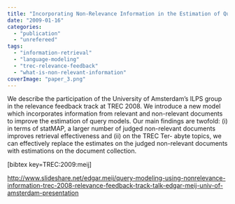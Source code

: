 ```yaml
---
title: "Incorporating Non-Relevance Information in the Estimation of Query Models"
date: "2009-01-16"
categories: 
  - "publication"
  - "unrefereed"
tags: 
  - "information-retrieval"
  - "language-modeling"
  - "trec-relevance-feedback"
  - "what-is-non-relevant-information"
coverImage: "paper_3.png"
---
```


We describe the participation of the University of Amsterdam’s ILPS group in the relevance feedback track at TREC 2008. We introduce a new model which incorporates information from relevant and non-relevant documents to improve the estimation of query models. Our main findings are twofold: (i) in terms of statMAP, a larger number of judged non-relevant documents improves retrieval effectiveness and (ii) on the TREC Ter- abyte topics, we can effectively replace the estimates on the judged non-relevant documents with estimations on the document collection.

\[bibtex key=TREC:2009:meij\]

http://www.slideshare.net/edgar.meij/query-modeling-using-nonrelevance-information-trec-2008-relevance-feedback-track-talk-edgar-meij-univ-of-amsterdam-presentation
